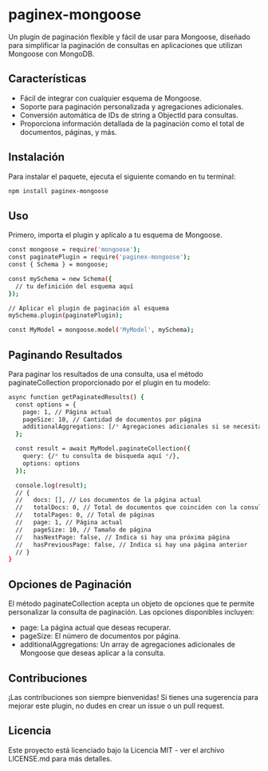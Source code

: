 # paginex-mongoose

Un plugin de paginación flexible y fácil de usar para Mongoose, diseñado para simplificar la paginación de consultas en aplicaciones que utilizan Mongoose con MongoDB.

## Características

- Fácil de integrar con cualquier esquema de Mongoose.
- Soporte para paginación personalizada y agregaciones adicionales.
- Conversión automática de IDs de string a ObjectId para consultas.
- Proporciona información detallada de la paginación como el total de documentos, páginas, y más.

## Instalación

Para instalar el paquete, ejecuta el siguiente comando en tu terminal:

```bash
npm install paginex-mongoose
```

## Uso
Primero, importa el plugin y aplícalo a tu esquema de Mongoose.

```bash
const mongoose = require('mongoose');
const paginatePlugin = require('paginex-mongoose');
const { Schema } = mongoose;

const mySchema = new Schema({
  // tu definición del esquema aquí
});

// Aplicar el plugin de paginación al esquema
mySchema.plugin(paginatePlugin);

const MyModel = mongoose.model('MyModel', mySchema);
```

## Paginando Resultados

Para paginar los resultados de una consulta, usa el método paginateCollection proporcionado por el plugin en tu modelo:

```bash
async function getPaginatedResults() {
  const options = {
    page: 1, // Página actual
    pageSize: 10, // Cantidad de documentos por página
    additionalAggregations: [/* Agregaciones adicionales si se necesitan */]
  };

  const result = await MyModel.paginateCollection({
    query: {/* tu consulta de búsqueda aquí */},
    options: options
  });

  console.log(result);
  // {
  //   docs: [], // Los documentos de la página actual
  //   totalDocs: 0, // Total de documentos que coinciden con la consulta
  //   totalPages: 0, // Total de páginas
  //   page: 1, // Página actual
  //   pageSize: 10, // Tamaño de página
  //   hasNextPage: false, // Indica si hay una próxima página
  //   hasPreviousPage: false, // Indica si hay una página anterior
  // }
}
```


## Opciones de Paginación
El método paginateCollection acepta un objeto de opciones que te permite personalizar la consulta de paginación. Las opciones disponibles incluyen:

- page: La página actual que deseas recuperar.
- pageSize: El número de documentos por página.
- additionalAggregations: Un array de agregaciones adicionales de Mongoose que deseas aplicar a la consulta.

## Contribuciones
¡Las contribuciones son siempre bienvenidas! Si tienes una sugerencia para mejorar este plugin, no dudes en crear un issue o un pull request.

## Licencia
Este proyecto está licenciado bajo la Licencia MIT - ver el archivo LICENSE.md para más detalles.